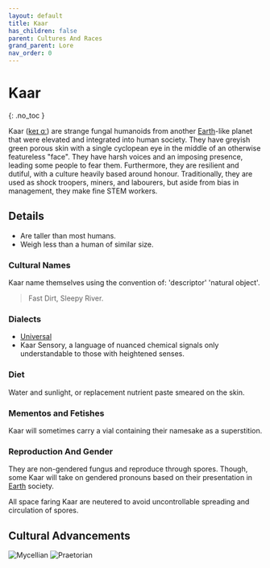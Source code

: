```yaml
---
layout: default
title: Kaar
has_children: false
parent: Cultures And Races
grand_parent: Lore 
nav_order: 0
---
```

# Kaar
{: .no_toc }

Kaar ([keɪ ɑː](https://en.wikipedia.org/wiki/International_Phonetic_Alphabet)) are strange fungal humanoids from another [Earth](Game/Earth)-like planet that were elevated and integrated into human society. They have greyish green porous skin with a single cyclopean eye in the middle of an otherwise featureless "face". They have harsh voices and an imposing presence, leading some people to fear them. Furthermore, they are resilient and dutiful, with a culture heavily based around honour. Traditionally, they are used as shock troopers, miners, and labourers, but aside from bias in management, they make fine STEM workers. 

## Details
* Are taller than most humans.
* Weigh less than a human of similar size.

### Cultural Names
Kaar name themselves using the convention of: 'descriptor' 'natural object'.

> Fast Dirt, Sleepy River.

### Dialects
* [Universal](Game/Terms-And-Jargon#Universal)
* Kaar Sensory, a language of nuanced chemical signals only understandable to those with heightened senses.

### Diet
Water and sunlight, or replacement nutrient paste smeared on the skin.

### Mementos and Fetishes
Kaar will sometimes carry a vial containing their namesake as a superstition.

### Reproduction And Gender
They are non-gendered fungus and reproduce through spores. Though, some Kaar will take on gendered pronouns based on their presentation in [Earth](Game/Earth) society. 

All space faring Kaar are neutered to avoid uncontrollable spreading and circulation of spores.

## Cultural Advancements

![Mycellian](Game/Blocks/Mycellian)
![Praetorian](Game/Blocks/Praetorian)